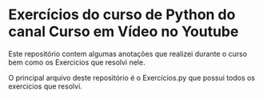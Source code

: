 # Exercícios do curso de Python do canal Curso em Vídeo no Youtube

Este repositório contem algumas anotações que realizei durante o curso bem como os Exercicios que resolvi nele.

O principal arquivo deste repositório é o Exercícios.py que possui todos os exercicios que resolvi.
